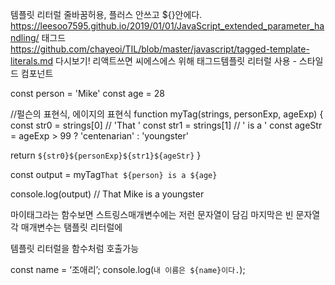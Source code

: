 템플릿 리터럴
줄바꿈허용, 플러스 안쓰고 ${}안에다.
https://leesoo7595.github.io/2019/01/01/JavaScript_extended_parameter_handling/
태그드
https://github.com/chayeoi/TIL/blob/master/javascript/tagged-template-literals.md
다시보기!
리액트쓰면 씨에스에스 위해 태그드템플릿 리터럴 사용 - 스타일드 컴포넌트


const person = 'Mike'
const age = 28

//펄슨의 표현식, 에이지의 표현식
function myTag(strings, personExp, ageExp) {
  const str0 = strings[0] // 'That '
  const str1 = strings[1] // ' is a '
  const ageStr = ageExp > 99 ? 'centenarian' : 'youngster'

  return `${str0}${personExp}${str1}${ageStr}`
}

const output = myTag`That ${person} is a ${age}`

console.log(output) // That Mike is a youngster

마이태그라는 함수보면
스트링스매개변수에는 저런 문자열이 담김 마지막은 빈 문자열
각 매개변수는 탬플릿 리터럴에 

템플릿 리터럴을 함수처럼 호출가능

const name = ‘조애리’;
console.log(`내 이름은 ${name}이다.`);